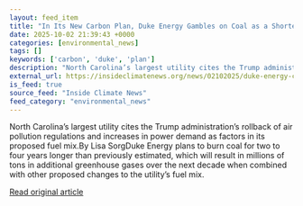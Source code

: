 ```yaml
---
layout: feed_item
title: "In Its New Carbon Plan, Duke Energy Gambles on Coal as a Shorter-Term Fix for Powering Data Centers"
date: 2025-10-02 21:39:43 +0000
categories: [environmental_news]
tags: []
keywords: ['carbon', 'duke', 'plan']
description: "North Carolina’s largest utility cites the Trump administration’s rollback of air pollution regulations and increases in power demand as factors in its propo..."
external_url: https://insideclimatenews.org/news/02102025/duke-energy-carbon-plan-coal-data-centers/
is_feed: true
source_feed: "Inside Climate News"
feed_category: "environmental_news"
---
```


North Carolina’s largest utility cites the Trump administration’s rollback of air pollution regulations and increases in power demand as factors in its proposed fuel mix.By Lisa SorgDuke Energy plans to burn coal for two to four years longer than previously estimated, which will result in millions of tons in additional greenhouse gases over the next decade when combined with other proposed changes to the utility’s fuel mix.&nbsp;

[Read original article](https://insideclimatenews.org/news/02102025/duke-energy-carbon-plan-coal-data-centers/)
